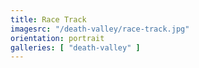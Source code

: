 ```yaml
---
title: Race Track
imagesrc: "/death-valley/race-track.jpg"
orientation: portrait
galleries: [ "death-valley" ]
---
```

